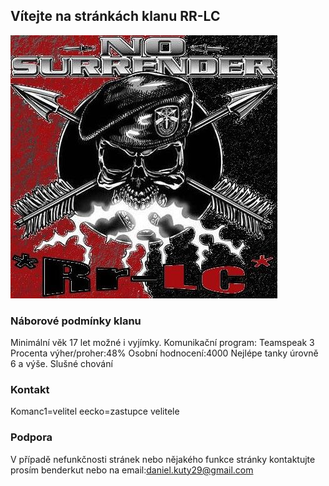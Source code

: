 ## Vítejte na stránkách klanu RR-LC



![Image](assets/img/Wot_default_clan_icon.jpg)

### Náborové podmínky klanu
Minimální věk 17 let možné i vyjímky.
Komunikační program: Teamspeak 3
Procenta výher/proher:48%
Osobní hodnocení:4000
Nejlépe tanky úrovně 6 a výše.
Slušné chování


### Kontakt
Komanc1=velitel
eecko=zastupce velitele

### Podpora
V případě nefunkčnosti stránek nebo nějakého funkce stránky kontaktujte prosím benderkut nebo na email:daniel.kuty29@gmail.com
